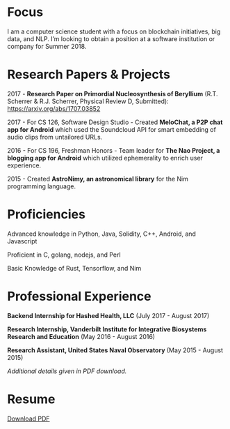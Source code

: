 # [](#header-1)Focus
I am a computer science student with a focus on blockchain initiatives, big data, and NLP. I’m 
looking to obtain a position at a software institution or company for Summer 2018.


# [](#header-1)Research Papers & Projects
2017 - __Research Paper  on Primordial Nucleosynthesis of Beryllium__ (R.T. Scherrer & R.J. Scherrer, Physical Review D, Submitted): https://arxiv.org/abs/1707.03852

2017 - For CS 126, Software Design Studio - Created __MeloChat, a P2P chat app for Android__ which used the Soundcloud API for smart embedding of audio clips from untailored URLs.

2016 - For CS 196, Freshman Honors - Team leader for __The Nao Project, a blogging app for Android__ which utilized ephemerality to enrich user experience.

2015 - Created __AstroNimy, an astronomical library__ for the Nim programming language.


# [](#header-1)Proficiencies
Advanced knowledge in Python, Java, Solidity, C++, Android, and Javascript

Proficient in C, golang, nodejs, and Perl

Basic Knowledge of Rust, Tensorflow, and Nim 

# [](#header-1)Professional Experience
__Backend Internship for Hashed Health, LLC__ (July 2017 - August 2017)

__Research Internship, Vanderbilt Institute for Integrative Biosystems Research and Education__ (May 2016 - August 2016)

__Research Assistant, United States Naval Observatory__ (May 2015 - August 2015)

*Additional details given in PDF download.*


# [](#header-1)Resume
<a href="resume.pdf">Download PDF</a>
